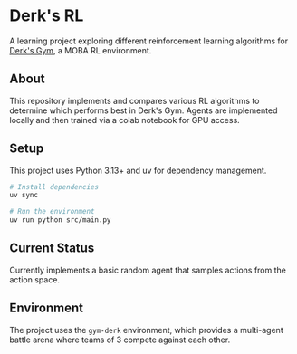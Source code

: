 # Derk's RL

A learning project exploring different reinforcement learning algorithms for [Derk's Gym](https://gym.derkgame.com/), a MOBA RL environment.

## About

This repository implements and compares various RL algorithms to determine which performs best in Derk's Gym. Agents are implemented locally and then trained via a colab notebook for GPU access.

## Setup

This project uses Python 3.13+ and uv for dependency management.

```bash
# Install dependencies
uv sync

# Run the environment
uv run python src/main.py
```

## Current Status

Currently implements a basic random agent that samples actions from the action space.

## Environment

The project uses the `gym-derk` environment, which provides a multi-agent battle arena where teams of 3 compete against each other.

